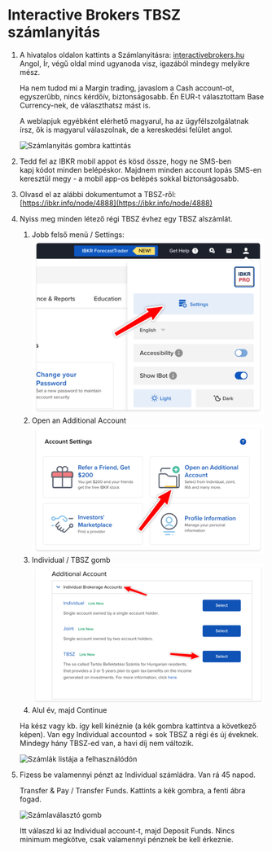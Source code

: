 # Interactive Brokers TBSZ számlanyitás

1. A hivatalos oldalon kattints a Számlanyitásra: [interactivebrokers.hu](https://www.interactivebrokers.hu/hu/home.php) Angol, Ír, végű oldal mind ugyanoda visz, igazából mindegy melyikre mész.

    Ha nem tudod mi a Margin trading, javaslom a Cash account-ot, egyszerűbb, nincs kérdőív, biztonságosabb. Én EUR-t választottam Base Currency-nek, de választhatsz mást is.

    A weblapjuk egyébként elérhető magyarul, ha az ügyfélszolgálatnak írsz, ők is magyarul válaszolnak, de a kereskedési felület angol.

    <img src="../images/nyitas.png" alt="Számlanyitás gombra kattintás" width="999" />

2. Tedd fel az IBKR mobil appot és kösd össze, hogy ne SMS-ben kapj kódot minden belépéskor. Majdnem minden account lopás SMS-en keresztül megy - a mobil app-os belépés sokkal biztonságosabb.

3. Olvasd el az alábbi dokumentumot a TBSZ-ről: [https://ibkr.info/node/4888](https://ibkr.info/node/4888)

4. Nyiss meg minden létező régi TBSZ évhez egy TBSZ alszámlát.

    1. Jobb felső menü / Settings:
       ![](assets/settings.png)
    2. Open an Additional Account
       ![](assets/open%20additional%20account.png)
    3. Individual / TBSZ gomb
       ![](assets/individual%20TBSZ.png)
    4. Alul év, majd Continue

    Ha kész vagy kb. így kell kinéznie (a kék gombra kattintva a következő képen). Van egy Individual accountod + sok TBSZ a régi és új éveknek. Mindegy hány TBSZ-ed van, a havi díj nem változik.

    <img src="../images/account_selector.png" alt="Számlák listája a felhasználódón" width="429" />

5. Fizess be valamennyi pénzt az Individual számládra. Van rá 45 napod.

    Transfer & Pay / Transfer Funds. Kattints a kék gombra, a fenti ábra fogad.

    <img src="../images/selector_button.png" alt="Számlaválasztó gomb" width="670" />

    Itt válaszd ki az Individual account-t, majd Deposit Funds. Nincs minimum megkötve, csak valamennyi pénznek be kell érkeznie.
